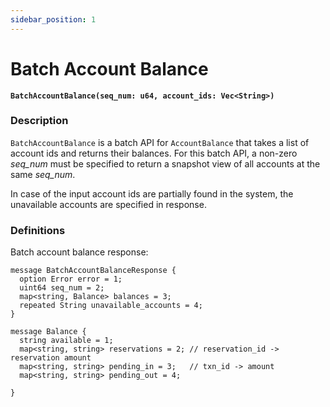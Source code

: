```yaml
---
sidebar_position: 1
---
```


# Batch Account Balance

**`BatchAccountBalance(seq_num: u64, account_ids: Vec<String>)`**

### Description

`BatchAccountBalance` is a batch API for `AccountBalance` that takes a list of account ids and returns their balances.
For this batch API, a non-zero *seq_num* must be specified to return a snapshot view of all accounts at the same _seq_num_.

In case of the input account ids are partially found in the system, the unavailable accounts are specified in response. 

### Definitions

Batch account balance response:
```protobuf3
message BatchAccountBalanceResponse {
  option Error error = 1;
  uint64 seq_num = 2;
  map<string, Balance> balances = 3;
  repeated String unavailable_accounts = 4;
}

message Balance {
  string available = 1;
  map<string, string> reservations = 2; // reservation_id -> reservation amount
  map<string, string> pending_in = 3;   // txn_id -> amount
  map<string, string> pending_out = 4;

}